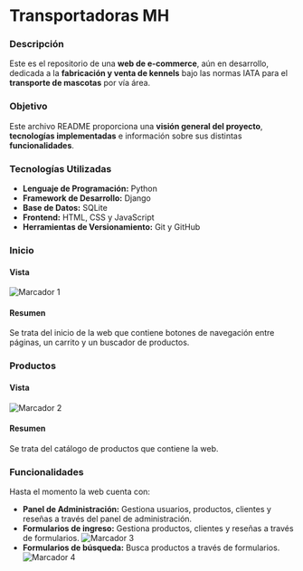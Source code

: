 # **Transportadoras MH**

### **Descripción**

Este es el repositorio de una **web de e-commerce**, aún en desarrollo, dedicada a la **fabricación y venta de kennels** bajo las normas IATA para el **transporte de mascotas** por vía área.

### **Objetivo**

Este archivo README proporciona una **visión general del proyecto**, **tecnologías implementadas** e información sobre sus distintas **funcionalidades**.

### **Tecnologías Utilizadas**

- **Lenguaje de Programación:** Python
- **Framework de Desarrollo:** Django
- **Base de Datos:** SQLite
- **Frontend:** HTML, CSS y JavaScript
- **Herramientas de Versionamiento:** Git y GitHub

### **Inicio**

#### **Vista**
![Marcador 1](/Transp_MH/images_readme/principal.png)

#### **Resumen**
Se trata del inicio de la web que contiene botones de navegación entre páginas, un carrito y un buscador de productos.

### **Productos**

#### **Vista**
![Marcador 2](/Transp_MH/images_readme/productos.png)

#### **Resumen**
Se trata del catálogo de productos que contiene la web.

### **Funcionalidades**

Hasta el momento la web cuenta con:

- **Panel de Administración:** Gestiona usuarios, productos, clientes y reseñas a través del panel de administración.
- **Formularios de ingreso:** Gestiona productos, clientes y reseñas a través de formularios.
![Marcador 3](/Transp_MH/images_readme/formulario.png)
- **Formularios de búsqueda:** Busca productos a través de formularios.
![Marcador 4](/Transp_MH/images_readme/busqueda.png)